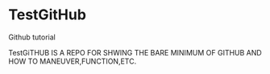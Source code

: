 # TestGitHub
Github tutorial

TestGiTHUB IS A REPO FOR SHWING THE BARE MINIMUM OF GITHUB AND HOW TO MANEUVER,FUNCTION,ETC.
